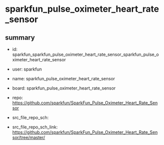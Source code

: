 # sparkfun_pulse_oximeter_heart_rate_sensor
 
## summary 
* id: sparkfun_sparkfun_pulse_oximeter_heart_rate_sensor_sparkfun_pulse_oximeter_heart_rate_sensor
* user: sparkfun
* name: sparkfun_pulse_oximeter_heart_rate_sensor
* board: sparkfun_pulse_oximeter_heart_rate_sensor
* repo: https://github.com/sparkfun/SparkFun_Pulse_Oximeter_Heart_Rate_Sensor



* src_file_repo_sch: 
* src_file_repo_sch_link: https://github.com/sparkfun/SparkFun_Pulse_Oximeter_Heart_Rate_Sensor/tree/master/






